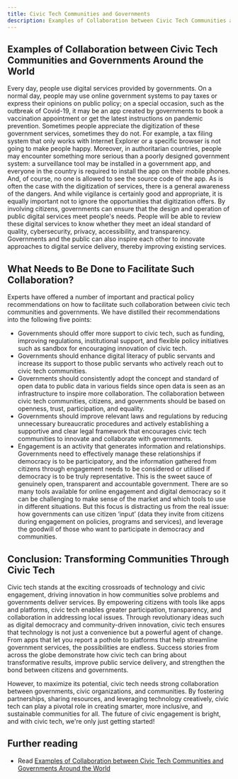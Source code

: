 ```yaml
---
title: Civic Tech Communities and Governments
description: Examples of Collaboration between Civic Tech Communities and Governments Around the World
---
```


## Examples of Collaboration between Civic Tech Communities and Governments Around the World
Every day, people use digital services provided by governments. On a normal day, people may use online government systems to pay taxes or express their opinions on public policy; on a special occasion, such as the outbreak of Covid-19, it may be an app created by governments to book a vaccination appointment or get the latest instructions on pandemic prevention. Sometimes people appreciate the digitization of these government services, sometimes they do not.
For example, a tax filing system that only works with Internet Explorer or a specific browser is not going to make people happy. Moreover, in authoritarian countries, people may encounter something more serious than a poorly designed government system: a surveillance tool may be installed in a government app, and everyone in the country is required to install the app on their mobile phones. And, of course, no one is allowed to see the source code of the app.
As is often the case with the digitization of services, there is a general awareness of the dangers. And while vigilance is certainly good and appropriate, it is equally important not to ignore the opportunities that digitization offers. By involving citizens, governments can ensure that the design and operation of public digital services meet people's needs. People will be able to review these digital services to know whether they meet an ideal standard of quality, cybersecurity, privacy, accessibility, and transparency. Governments and the public can also inspire each other to innovate approaches to digital service delivery, thereby improving existing services.

## What Needs to Be Done to Facilitate Such Collaboration?
Experts have offered a number of important and practical policy recommendations on how to facilitate such collaboration between civic tech communities and governments. We have distilled their recommendations into the following five points:

- Governments should offer more support to civic tech, such as funding, improving regulations, institutional support, and flexible policy initiatives such as sandbox for encouraging innovation of civic tech.
- Governments should enhance digital literacy of public servants and increase its support to those public servants who actively reach out to civic tech communities.
- Governments should consistently adopt the concept and standard of open data to public data in various fields since open data is seen as an infrastructure to inspire more collaboration. The collaboration between civic tech communities, citizens, and governments should be based on openness, trust, participation, and equality.
- Governments should improve relevant laws and regulations by reducing unnecessary bureaucratic procedures and actively establishing a supportive and clear legal framework that encourages civic tech communities to innovate and collaborate with governments.
- Engagement is an activity that generates information and relationships. Governments need to effectively manage these relationships if democracy is to be participatory, and the information gathered from citizens through engagement needs to be considered or utilised if democracy is to be truly representative. This is the sweet sauce of genuinely open, transparent and accountable government.  There are so many tools available for online engagement and digital democracy so it can be challenging to make sense of the market and which tools to use in different situations. But this focus is distracting us from the real issue: how governments can use citizen ‘input’ (data they invite from citizens during engagement on policies, programs and services), and leverage the goodwill of those who want to participate in democracy and communities.

## Conclusion: Transforming Communities Through Civic Tech
Civic tech stands at the exciting crossroads of technology and civic engagement, driving innovation in how communities solve problems and governments deliver services. By empowering citizens with tools like apps and platforms, civic tech enables greater participation, transparency, and collaboration in addressing local issues. Through revolutionary ideas such as digital democracy and community-driven innovation, civic tech ensures that technology is not just a convenience but a powerful agent of change. From apps that let you report a pothole to platforms that help streamline government services, the possibilities are endless. Success stories from across the globe demonstrate how civic tech can bring about transformative results, improve public service delivery, and strengthen the bond between citizens and governments.

However, to maximize its potential, civic tech needs strong collaboration between governments, civic organizations, and communities. By fostering partnerships, sharing resources, and leveraging technology creatively, civic tech can play a pivotal role in creating smarter, more inclusive, and sustainable communities for all. The future of civic engagement is bright, and with civic tech, we're only just getting started!

## Further reading

- Read [Examples of Collaboration between Civic Tech Communities and Governments Around the World ](https://www.freiheit.org/publikation/examples-civic-tech-communities-governments-collaboration-around-world) 

